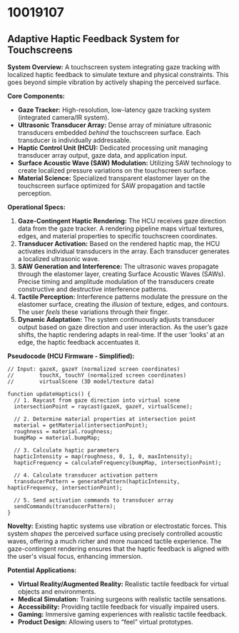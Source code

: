 # 10019107

## Adaptive Haptic Feedback System for Touchscreens

**System Overview:** A touchscreen system integrating gaze tracking with localized haptic feedback to simulate texture and physical constraints. This goes beyond simple vibration by actively shaping the perceived surface.

**Core Components:**

*   **Gaze Tracker:** High-resolution, low-latency gaze tracking system (integrated camera/IR system).
*   **Ultrasonic Transducer Array:** Dense array of miniature ultrasonic transducers embedded *behind* the touchscreen surface. Each transducer is individually addressable.
*   **Haptic Control Unit (HCU):** Dedicated processing unit managing transducer array output, gaze data, and application input.
*   **Surface Acoustic Wave (SAW) Modulation:** Utilizing SAW technology to create localized pressure variations on the touchscreen surface.
*   **Material Science:** Specialized transparent elastomer layer on the touchscreen surface optimized for SAW propagation and tactile perception.

**Operational Specs:**

1.  **Gaze-Contingent Haptic Rendering:** The HCU receives gaze direction data from the gaze tracker. A rendering pipeline maps virtual textures, edges, and material properties to specific touchscreen coordinates.
2.  **Transducer Activation:** Based on the rendered haptic map, the HCU activates individual transducers in the array. Each transducer generates a localized ultrasonic wave.
3.  **SAW Generation and Interference:** The ultrasonic waves propagate through the elastomer layer, creating Surface Acoustic Waves (SAWs). Precise timing and amplitude modulation of the transducers create constructive and destructive interference patterns.
4.  **Tactile Perception:** Interference patterns modulate the pressure on the elastomer surface, creating the *illusion* of texture, edges, and contours. The user *feels* these variations through their finger.
5.  **Dynamic Adaptation:** The system continuously adjusts transducer output based on gaze direction and user interaction. As the user’s gaze shifts, the haptic rendering adapts in real-time. If the user ‘looks’ at an edge, the haptic feedback accentuates it.

**Pseudocode (HCU Firmware - Simplified):**

```
// Input: gazeX, gazeY (normalized screen coordinates)
//        touchX, touchY (normalized screen coordinates)
//        virtualScene (3D model/texture data)

function updateHaptics() {
  // 1. Raycast from gaze direction into virtual scene
  intersectionPoint = raycast(gazeX, gazeY, virtualScene);

  // 2. Determine material properties at intersection point
  material = getMaterial(intersectionPoint);
  roughness = material.roughness;
  bumpMap = material.bumpMap;

  // 3. Calculate haptic parameters
  hapticIntensity = map(roughness, 0, 1, 0, maxIntensity);
  hapticFrequency = calculateFrequency(bumpMap, intersectionPoint);

  // 4. Calculate transducer activation pattern
  transducerPattern = generatePattern(hapticIntensity, hapticFrequency, intersectionPoint);

  // 5. Send activation commands to transducer array
  sendCommands(transducerPattern);
}
```

**Novelty:** Existing haptic systems use vibration or electrostatic forces. This system *shapes* the perceived surface using precisely controlled acoustic waves, offering a much richer and more nuanced tactile experience. The gaze-contingent rendering ensures that the haptic feedback is aligned with the user's visual focus, enhancing immersion.

**Potential Applications:**

*   **Virtual Reality/Augmented Reality:** Realistic tactile feedback for virtual objects and environments.
*   **Medical Simulation:** Training surgeons with realistic tactile sensations.
*   **Accessibility:** Providing tactile feedback for visually impaired users.
*   **Gaming:** Immersive gaming experiences with realistic tactile feedback.
*   **Product Design:** Allowing users to “feel” virtual prototypes.